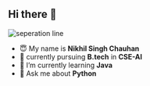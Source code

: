 ## Hi there 👋

![seperation line](https://github.com/user-attachments/assets/bbbf2438-a383-4cf6-9fac-68421e43f3ec)


- 😇 My name is **Nikhil Singh Chauhan**
- 📖 currently pursuing **B.tech** in **CSE-AI**
- 🌱 I’m currently learning **Java**
- 💬 Ask me about **Python**  

